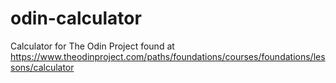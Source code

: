 # odin-calculator

Calculator for The Odin Project found at https://www.theodinproject.com/paths/foundations/courses/foundations/lessons/calculator 
